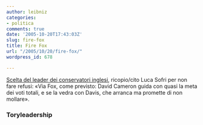 ```yaml
---
author: leibniz
categories:
- politica
comments: true
date: '2005-10-20T17:43:03Z'
slug: fire-fox
title: Fire Fox
url: "/2005/10/20/fire-fox/"
wordpress_id: 678

---
```

[Scelta del leader dei conservatori inglesi](https://conservativehome.blogs.com/toryleadership/2005/10/round_two_the_r.html), ricopio/cito Luca Sofri per non fare refusi: «Via Fox, come previsto: David Cameron guida con quasi la meta dei voti totali, e se la vedra con Davis, che arranca ma promette di non mollare».

### Toryleadership
